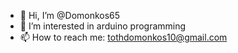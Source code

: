 - 👋 Hi, I’m @Domonkos65
- 👀 I’m interested in arduino programming
- 📫 How to reach me: tothdomonkos10@gmail.com

<!---
Domonkos65/Domonkos65 is a ✨ special ✨ repository because its `README.md` (this file) appears on your GitHub profile.
You can click the Preview link to take a look at your changes.
--->
